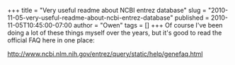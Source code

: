 +++
title = "Very useful readme about NCBI entrez database"
slug = "2010-11-05-very-useful-readme-about-ncbi-entrez-database"
published = 2010-11-05T10:45:00-07:00
author = "Owen"
tags = []
+++
Of course I've been doing a lot of these things myself over the years,
but it's good to read the official FAQ here in one place:  
  
<http://www.ncbi.nlm.nih.gov/entrez/query/static/help/genefaq.html>
